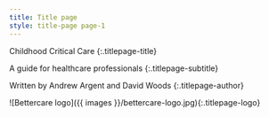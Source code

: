 ```yaml
---
title: Title page
style: title-page page-1
---
```


Childhood Critical Care
{:.titlepage-title}

A guide for healthcare professionals
{:.titlepage-subtitle}

Written by Andrew Argent and David Woods
{:.titlepage-author}

![Bettercare logo]({{ images }}/bettercare-logo.jpg){:.titlepage-logo}
